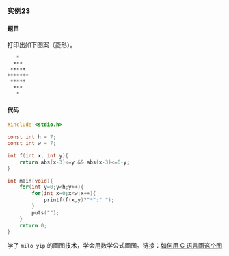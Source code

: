 ### 实例23

#### 题目

打印出如下图案（菱形）。

```
   *
  ***
 *****
*******
 *****
  ***
   *
```

#### 代码

```c
#include <stdio.h>

const int h = 7;
const int w = 7;

int f(int x, int y){
    return abs(x-3)<=y && abs(x-3)<=6-y;
}

int main(void){
    for(int y=0;y<h;y++){
        for(int x=0;x<w;x++){
            printf(f(x,y)?"*":" ");
        }
        puts("");
    }
    return 0;
}
```

学了 `milo yip` 的画图技术，学会用数学公式画图。链接：[如何用 C 语言画这个图](https://zhuanlan.zhihu.com/p/23692828?utm_source=tuicool&utm_medium=referral)
